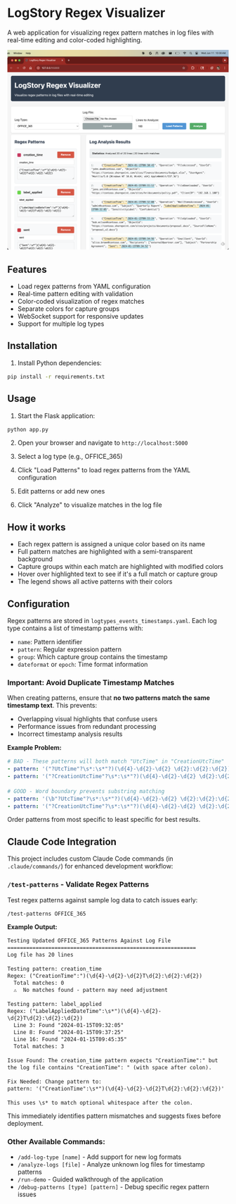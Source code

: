 # LogStory Regex Visualizer

A web application for visualizing regex pattern matches in log files with real-time editing and color-coded highlighting.

![LogStory Regex Visualizer Screenshot](logstory_regexer_screenshot.png)

## Features

- Load regex patterns from YAML configuration
- Real-time pattern editing with validation
- Color-coded visualization of regex matches
- Separate colors for capture groups
- WebSocket support for responsive updates
- Support for multiple log types

## Installation

1. Install Python dependencies:
```bash
pip install -r requirements.txt
```

## Usage

1. Start the Flask application:
```bash
python app.py
```

2. Open your browser and navigate to `http://localhost:5000`

3. Select a log type (e.g., OFFICE_365)

4. Click "Load Patterns" to load regex patterns from the YAML configuration

5. Edit patterns or add new ones

6. Click "Analyze" to visualize matches in the log file

## How it works

- Each regex pattern is assigned a unique color based on its name
- Full pattern matches are highlighted with a semi-transparent background
- Capture groups within each match are highlighted with modified colors
- Hover over highlighted text to see if it's a full match or capture group
- The legend shows all active patterns with their colors

## Configuration

Regex patterns are stored in `logtypes_events_timestamps.yaml`. Each log type contains a list of timestamp patterns with:
- `name`: Pattern identifier
- `pattern`: Regular expression pattern
- `group`: Which capture group contains the timestamp
- `dateformat` or `epoch`: Time format information

### Important: Avoid Duplicate Timestamp Matches

When creating patterns, ensure that **no two patterns match the same timestamp text**. This prevents:
- Overlapping visual highlights that confuse users
- Performance issues from redundant processing
- Incorrect timestamp analysis results

**Example Problem:**
```yaml
# BAD - These patterns will both match "UtcTime" in "CreationUtcTime"
- pattern: '("?UtcTime"?\s*:\s*"?)(\d{4}-\d{2}-\d{2} \d{2}:\d{2}:\d{2})'
- pattern: '("?CreationUtcTime"?\s*:\s*"?)(\d{4}-\d{2}-\d{2} \d{2}:\d{2}:\d{2})'

# GOOD - Word boundary prevents substring matching
- pattern: '(\b"?UtcTime"?\s*:\s*"?)(\d{4}-\d{2}-\d{2} \d{2}:\d{2}:\d{2})'
- pattern: '("?CreationUtcTime"?\s*:\s*"?)(\d{4}-\d{2}-\d{2} \d{2}:\d{2}:\d{2})'
```

Order patterns from most specific to least specific for best results.

## Claude Code Integration

This project includes custom Claude Code commands (in `.claude/commands/`) for enhanced development workflow:

### `/test-patterns` - Validate Regex Patterns

Test regex patterns against sample log data to catch issues early:

```
/test-patterns OFFICE_365
```

**Example Output:**
```
Testing Updated OFFICE_365 Patterns Against Log File
============================================================
Log file has 20 lines

Testing pattern: creation_time
Regex: ("CreationTime":")(\d{4}-\d{2}-\d{2}T\d{2}:\d{2}:\d{2})
  Total matches: 0
  ⚠️  No matches found - pattern may need adjustment

Testing pattern: label_applied  
Regex: ("LabelAppliedDateTime":\s*")(\d{4}-\d{2}-\d{2}T\d{2}:\d{2}:\d{2})
  Line 3: Found "2024-01-15T09:32:05"
  Line 8: Found "2024-01-15T09:37:25" 
  Line 16: Found "2024-01-15T09:45:35"
  Total matches: 3

Issue Found: The creation_time pattern expects "CreationTime":" but 
the log file contains "CreationTime": " (with space after colon).

Fix Needed: Change pattern to:
pattern: '("CreationTime":\s*")(\d{4}-\d{2}-\d{2}T\d{2}:\d{2}:\d{2})'

This uses \s* to match optional whitespace after the colon.
```

This immediately identifies pattern mismatches and suggests fixes before deployment.

### Other Available Commands:
- `/add-log-type [name]` - Add support for new log formats
- `/analyze-logs [file]` - Analyze unknown log files for timestamp patterns  
- `/run-demo` - Guided walkthrough of the application
- `/debug-patterns [type] [pattern]` - Debug specific regex pattern issues